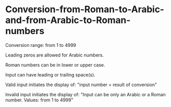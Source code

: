 # Conversion-from-Roman-to-Arabic-and-from-Arabic-to-Roman-numbers
Conversion range: from 1 to 4999

Leading zeros are allowed for Arabic numbers.

Roman numbers can be in lower or upper case.

Input can have leading or trailing space(s).

Valid input initiates the display of:
"input number = result of conversion"

Invalid input initiates the display of:
"Input can be only an Arabic or a Roman number.
Values: from 1 to 4999"
